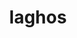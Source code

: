 ---
title: "laghos"
layout: cache
categories: [package, develop]
meta: {"compilers": ["gcc@=11.4.0", "gcc@=9.4.0", "oneapi@=2024.2.1"], "num_specs": 27, "num_specs_by_stack": {"e4s": 7, "e4s-neoverse-v2": 7, "e4s-neoverse_v1": 3, "e4s-oneapi": 6, "e4s-power": 1, "root": 27}, "oss": ["ubuntu20.04", "ubuntu22.04"], "platforms": ["linux"], "stacks": ["e4s", "e4s-neoverse-v2", "e4s-neoverse_v1", "e4s-oneapi", "e4s-power", "root"], "targets": ["neoverse_v1", "neoverse_v2", "ppc64le", "x86_64_v3"], "versions": ["3.1"]}
spec_details: [{"compiler": "gcc@=11.4.0", "hash": "3b2bellnvjhzslwiuyrkhco7jfhyraiy", "os": "ubuntu22.04", "platform": "linux", "size": "-", "stacks": ["root"], "target": "neoverse_v2", "variants": ["build_system=makefile", "+metis", "~ofast", "patches=e783a71"], "versions": ["3.1"]}, {"compiler": "gcc@=11.4.0", "hash": "5i2tichkqd7vh7zpenz5shpjfarw4ulb", "os": "ubuntu22.04", "platform": "linux", "size": "-", "stacks": ["e4s", "root"], "target": "x86_64_v3", "variants": ["build_system=makefile", "+metis", "~ofast", "patches=e783a71"], "versions": ["3.1"]}, {"compiler": "gcc@=11.4.0", "hash": "5ltrxeo5gmo23s5gpgjhi5nll45gj2bu", "os": "ubuntu22.04", "platform": "linux", "size": "-", "stacks": ["e4s", "root"], "target": "x86_64_v3", "variants": ["build_system=makefile", "+metis", "~ofast", "patches=e783a71"], "versions": ["3.1"]}, {"compiler": "oneapi@=2024.2.1", "hash": "5znei7uqgn3etr3uk6sslfihqs2h6tld", "os": "ubuntu22.04", "platform": "linux", "size": "-", "stacks": ["root"], "target": "x86_64_v3", "variants": ["build_system=makefile", "+metis", "~ofast", "patches=e783a71"], "versions": ["3.1"]}, {"compiler": "gcc@=9.4.0", "hash": "67fdidc4j2oosd4xaelvigdavb2vvsuk", "os": "ubuntu20.04", "platform": "linux", "size": "-", "stacks": ["e4s-power", "root"], "target": "ppc64le", "variants": ["build_system=makefile", "+metis", "~ofast", "patches=e783a71"], "versions": ["3.1"]}, {"compiler": "gcc@=11.4.0", "hash": "bcxm3or5v2ivodyxlt3gtscppqnfwf63", "os": "ubuntu22.04", "platform": "linux", "size": "-", "stacks": ["root"], "target": "x86_64_v3", "variants": ["build_system=makefile", "+metis", "~ofast", "patches=e783a71"], "versions": ["3.1"]}, {"compiler": "gcc@=11.4.0", "hash": "btlgqz6c5ls6n3dn4pyjyye4p5s7v3gn", "os": "ubuntu22.04", "platform": "linux", "size": "-", "stacks": ["e4s-neoverse_v1", "root"], "target": "neoverse_v1", "variants": ["build_system=makefile", "+metis", "~ofast", "patches=e783a71"], "versions": ["3.1"]}, {"compiler": "gcc@=11.4.0", "hash": "btmavbrciztmt5i7hhztp24i3wevm54n", "os": "ubuntu22.04", "platform": "linux", "size": "-", "stacks": ["e4s-neoverse-v2", "root"], "target": "neoverse_v2", "variants": ["build_system=makefile", "+metis", "~ofast", "patches=e783a71"], "versions": ["3.1"]}, {"compiler": "gcc@=11.4.0", "hash": "czy4ttprfrvgx4lgklojmjcumiqnf4hb", "os": "ubuntu22.04", "platform": "linux", "size": "-", "stacks": ["e4s-neoverse-v2", "root"], "target": "neoverse_v2", "variants": ["build_system=makefile", "+metis", "~ofast", "patches=e783a71"], "versions": ["3.1"]}, {"compiler": "gcc@=11.4.0", "hash": "djpiqhqzopc24hbgluv7pbz6dg7urdet", "os": "ubuntu22.04", "platform": "linux", "size": "-", "stacks": ["e4s-neoverse-v2", "root"], "target": "neoverse_v2", "variants": ["build_system=makefile", "+metis", "~ofast", "patches=e783a71"], "versions": ["3.1"]}, {"compiler": "oneapi@=2024.2.1", "hash": "dsmmvrd6vxfezp5zhh2xy4n4ff7ea5of", "os": "ubuntu22.04", "platform": "linux", "size": "-", "stacks": ["e4s-oneapi", "root"], "target": "x86_64_v3", "variants": ["build_system=makefile", "+metis", "~ofast", "patches=e783a71"], "versions": ["3.1"]}, {"compiler": "gcc@=11.4.0", "hash": "ee75gpctyfv2dlj23v4dsi27rmiqpby3", "os": "ubuntu22.04", "platform": "linux", "size": "-", "stacks": ["e4s", "root"], "target": "x86_64_v3", "variants": ["build_system=makefile", "+metis", "~ofast", "patches=e783a71"], "versions": ["3.1"]}, {"compiler": "gcc@=11.4.0", "hash": "egs4ldgkhadzv47jhmspswpsh52q5op6", "os": "ubuntu22.04", "platform": "linux", "size": "-", "stacks": ["e4s", "root"], "target": "x86_64_v3", "variants": ["build_system=makefile", "+metis", "~ofast", "patches=e783a71"], "versions": ["3.1"]}, {"compiler": "gcc@=11.4.0", "hash": "hng3fbq57fccoycczccorwk3j5eewwvw", "os": "ubuntu22.04", "platform": "linux", "size": "-", "stacks": ["e4s-neoverse-v2", "root"], "target": "neoverse_v2", "variants": ["build_system=makefile", "+metis", "~ofast", "patches=e783a71"], "versions": ["3.1"]}, {"compiler": "gcc@=11.4.0", "hash": "jhc7hutxcr63femytilp6l7c7j554fob", "os": "ubuntu22.04", "platform": "linux", "size": "-", "stacks": ["e4s-neoverse_v1", "root"], "target": "neoverse_v1", "variants": ["build_system=makefile", "+metis", "~ofast", "patches=e783a71"], "versions": ["3.1"]}, {"compiler": "gcc@=11.4.0", "hash": "jjdobg2valn37t6jc34jhd5gfbsmywju", "os": "ubuntu22.04", "platform": "linux", "size": "-", "stacks": ["e4s-neoverse_v1", "root"], "target": "neoverse_v1", "variants": ["build_system=makefile", "+metis", "~ofast", "patches=e783a71"], "versions": ["3.1"]}, {"compiler": "gcc@=11.4.0", "hash": "kibpvq5nnrswd6bxdafgmcfobgkrnaum", "os": "ubuntu22.04", "platform": "linux", "size": "-", "stacks": ["e4s", "root"], "target": "x86_64_v3", "variants": ["build_system=makefile", "+metis", "~ofast", "patches=e783a71"], "versions": ["3.1"]}, {"compiler": "gcc@=11.4.0", "hash": "mw52a3ubt7x2bakmahalg3r5thyuvvdu", "os": "ubuntu22.04", "platform": "linux", "size": "-", "stacks": ["e4s-neoverse-v2", "root"], "target": "neoverse_v2", "variants": ["build_system=makefile", "+metis", "~ofast", "patches=e783a71"], "versions": ["3.1"]}, {"compiler": "oneapi@=2024.2.1", "hash": "nvbcis6f35l4gzqq4keztpodgz4yvhhn", "os": "ubuntu22.04", "platform": "linux", "size": "-", "stacks": ["e4s-oneapi", "root"], "target": "x86_64_v3", "variants": ["build_system=makefile", "+metis", "~ofast", "patches=e783a71"], "versions": ["3.1"]}, {"compiler": "oneapi@=2024.2.1", "hash": "qmgv6nf2iltnfahrw65qjmyfoalmqwtj", "os": "ubuntu22.04", "platform": "linux", "size": "-", "stacks": ["e4s-oneapi", "root"], "target": "x86_64_v3", "variants": ["build_system=makefile", "+metis", "~ofast", "patches=e783a71"], "versions": ["3.1"]}, {"compiler": "gcc@=11.4.0", "hash": "rnd72qbnhnwwrwhwczlr7wdrjjyylcxw", "os": "ubuntu22.04", "platform": "linux", "size": "-", "stacks": ["e4s", "root"], "target": "x86_64_v3", "variants": ["build_system=makefile", "+metis", "~ofast", "patches=e783a71"], "versions": ["3.1"]}, {"compiler": "gcc@=11.4.0", "hash": "s5e2iq3ji63uqc6e7wqxhotslhhhkpxk", "os": "ubuntu22.04", "platform": "linux", "size": "-", "stacks": ["e4s-neoverse-v2", "root"], "target": "neoverse_v2", "variants": ["build_system=makefile", "+metis", "~ofast", "patches=e783a71"], "versions": ["3.1"]}, {"compiler": "oneapi@=2024.2.1", "hash": "tncoxgmy2zl7dkoxgx4qpz67fqqm2pz5", "os": "ubuntu22.04", "platform": "linux", "size": "-", "stacks": ["e4s-oneapi", "root"], "target": "x86_64_v3", "variants": ["build_system=makefile", "+metis", "~ofast", "patches=e783a71"], "versions": ["3.1"]}, {"compiler": "oneapi@=2024.2.1", "hash": "vdqjut6nal4qpbf37hamgavueql3kamf", "os": "ubuntu22.04", "platform": "linux", "size": "-", "stacks": ["e4s-oneapi", "root"], "target": "x86_64_v3", "variants": ["build_system=makefile", "+metis", "~ofast", "patches=e783a71"], "versions": ["3.1"]}, {"compiler": "gcc@=11.4.0", "hash": "wjhrwq4njpqyun5gne765h6yy3grfwvj", "os": "ubuntu22.04", "platform": "linux", "size": "-", "stacks": ["e4s", "root"], "target": "x86_64_v3", "variants": ["build_system=makefile", "+metis", "~ofast", "patches=e783a71"], "versions": ["3.1"]}, {"compiler": "oneapi@=2024.2.1", "hash": "zau2tqyqokmyaobmaximofqrwmjv4akw", "os": "ubuntu22.04", "platform": "linux", "size": "-", "stacks": ["e4s-oneapi", "root"], "target": "x86_64_v3", "variants": ["build_system=makefile", "+metis", "~ofast", "patches=e783a71"], "versions": ["3.1"]}, {"compiler": "gcc@=11.4.0", "hash": "zyslhgjbylwtweayeog5ywalgdt5ghyc", "os": "ubuntu22.04", "platform": "linux", "size": "-", "stacks": ["e4s-neoverse-v2", "root"], "target": "neoverse_v2", "variants": ["build_system=makefile", "+metis", "~ofast", "patches=e783a71"], "versions": ["3.1"]}]
---